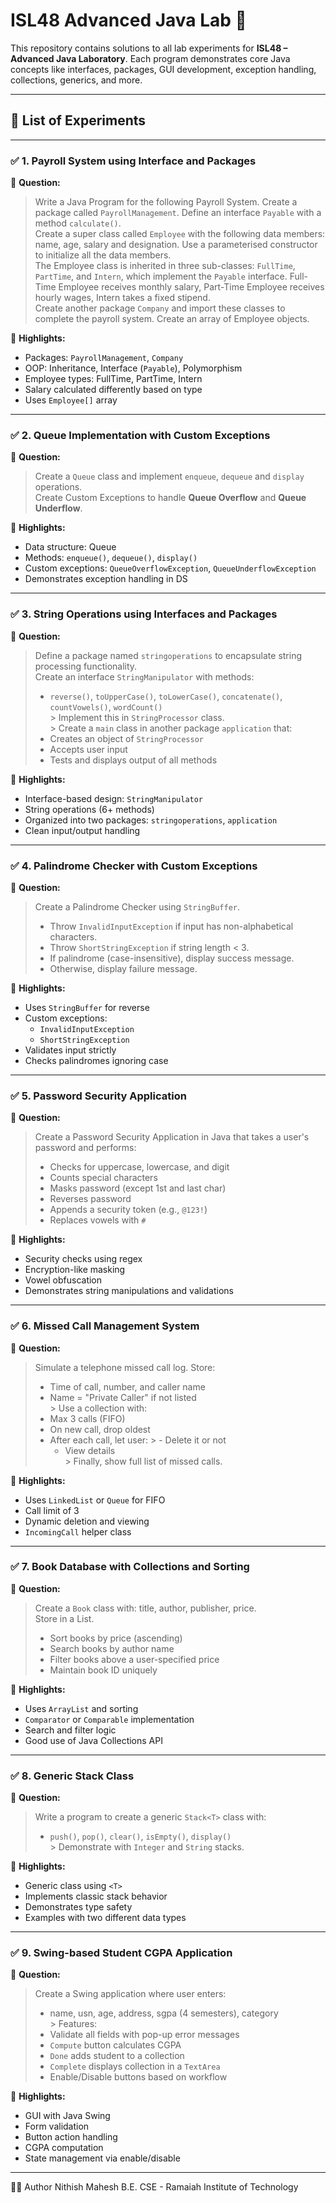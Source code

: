 # ISL48 Advanced Java Lab 🚀

This repository contains solutions to all lab experiments for **ISL48 – Advanced Java Laboratory**. Each program demonstrates core Java concepts like interfaces, packages, GUI development, exception handling, collections, generics, and more.

---

## 🧪 List of Experiments

---

### ✅ 1. Payroll System using Interface and Packages

📌 **Question:**

> Write a Java Program for the following Payroll System. Create a package called `PayrollManagement`. Define an interface `Payable` with a method `calculate()`.  
> Create a super class called `Employee` with the following data members: name, age, salary and designation. Use a parameterised constructor to initialize all the data members.  
> The Employee class is inherited in three sub-classes: `FullTime`, `PartTime`, and `Intern`, which implement the `Payable` interface. Full-Time Employee receives monthly salary, Part-Time Employee receives hourly wages, Intern takes a fixed stipend.  
> Create another package `Company` and import these classes to complete the payroll system. Create an array of Employee objects.

🔧 **Highlights:**
- Packages: `PayrollManagement`, `Company`
- OOP: Inheritance, Interface (`Payable`), Polymorphism
- Employee types: FullTime, PartTime, Intern
- Salary calculated differently based on type
- Uses `Employee[]` array

---

### ✅ 2. Queue Implementation with Custom Exceptions

📌 **Question:**

> Create a `Queue` class and implement `enqueue`, `dequeue` and `display` operations.  
> Create Custom Exceptions to handle **Queue Overflow** and **Queue Underflow**.

🔧 **Highlights:**
- Data structure: Queue
- Methods: `enqueue()`, `dequeue()`, `display()`
- Custom exceptions: `QueueOverflowException`, `QueueUnderflowException`
- Demonstrates exception handling in DS

---

### ✅ 3. String Operations using Interfaces and Packages

📌 **Question:**

> Define a package named `stringoperations` to encapsulate string processing functionality.  
> Create an interface `StringManipulator` with methods:
> - `reverse()`, `toUpperCase()`, `toLowerCase()`, `concatenate()`, `countVowels()`, `wordCount()`  
    > Implement this in `StringProcessor` class.  
    > Create a `main` class in another package `application` that:
> - Creates an object of `StringProcessor`
> - Accepts user input
> - Tests and displays output of all methods

🔧 **Highlights:**
- Interface-based design: `StringManipulator`
- String operations (6+ methods)
- Organized into two packages: `stringoperations`, `application`
- Clean input/output handling

---

### ✅ 4. Palindrome Checker with Custom Exceptions

📌 **Question:**

> Create a Palindrome Checker using `StringBuffer`.
> - Throw `InvalidInputException` if input has non-alphabetical characters.
> - Throw `ShortStringException` if string length < 3.
> - If palindrome (case-insensitive), display success message.
> - Otherwise, display failure message.

🔧 **Highlights:**
- Uses `StringBuffer` for reverse
- Custom exceptions:
    - `InvalidInputException`
    - `ShortStringException`
- Validates input strictly
- Checks palindromes ignoring case

---

### ✅ 5. Password Security Application

📌 **Question:**

> Create a Password Security Application in Java that takes a user's password and performs:
> - Checks for uppercase, lowercase, and digit
> - Counts special characters
> - Masks password (except 1st and last char)
> - Reverses password
> - Appends a security token (e.g., `@123!`)
> - Replaces vowels with `#`

🔧 **Highlights:**
- Security checks using regex
- Encryption-like masking
- Vowel obfuscation
- Demonstrates string manipulations and validations

---

### ✅ 6. Missed Call Management System

📌 **Question:**

> Simulate a telephone missed call log. Store:
> - Time of call, number, and caller name
> - Name = "Private Caller" if not listed  
    > Use a collection with:
> - Max 3 calls (FIFO)
> - On new call, drop oldest
> - After each call, let user:
    >   - Delete it or not
>   - View details  
      > Finally, show full list of missed calls.

🔧 **Highlights:**
- Uses `LinkedList` or `Queue` for FIFO
- Call limit of 3
- Dynamic deletion and viewing
- `IncomingCall` helper class

---

### ✅ 7. Book Database with Collections and Sorting

📌 **Question:**

> Create a `Book` class with: title, author, publisher, price.  
> Store in a List.
> - Sort books by price (ascending)
> - Search books by author name
> - Filter books above a user-specified price
> - Maintain book ID uniquely

🔧 **Highlights:**
- Uses `ArrayList` and sorting
- `Comparator` or `Comparable` implementation
- Search and filter logic
- Good use of Java Collections API

---

### ✅ 8. Generic Stack Class

📌 **Question:**

> Write a program to create a generic `Stack<T>` class with:
> - `push()`, `pop()`, `clear()`, `isEmpty()`, `display()`  
    > Demonstrate with `Integer` and `String` stacks.

🔧 **Highlights:**
- Generic class using `<T>`
- Implements classic stack behavior
- Demonstrates type safety
- Examples with two different data types

---

### ✅ 9. Swing-based Student CGPA Application

📌 **Question:**

> Create a Swing application where user enters:
> - name, usn, age, address, sgpa (4 semesters), category  
    > Features:
> - Validate all fields with pop-up error messages
> - `Compute` button calculates CGPA
> - `Done` adds student to a collection
> - `Complete` displays collection in a `TextArea`
> - Enable/Disable buttons based on workflow

🔧 **Highlights:**
- GUI with Java Swing
- Form validation
- Button action handling
- CGPA computation
- State management via enable/disable

---
👨‍💻 Author
Nithish Mahesh
B.E. CSE - Ramaiah Institute of Technology